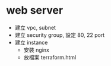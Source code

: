 # web server


- 建立 vpc, subnet
- 建立 security group, 設定 80, 22 port
- 建立 instance
    - 安裝 nginx
    - 放檔案 terraform.html
